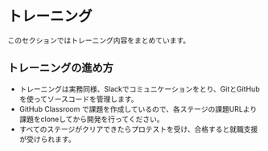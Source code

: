 # トレーニング

このセクションではトレーニング内容をまとめています。

## トレーニングの進め方

- トレーニングは実務同様、Slackでコミュニケーションをとり、GitとGitHubを使ってソースコードを管理します。
- GitHub Classroom で課題を作成しているので、各ステージの課題URLより課題をcloneしてから開発を行ってください。
- すべてのステージがクリアできたらプロテストを受け、合格すると就職支援が受けられます。